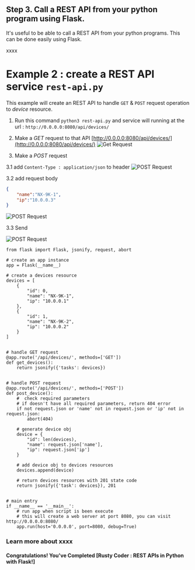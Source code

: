 ## Step 3. Call a REST API from your python program using Flask.

It's useful to be able to call a REST API from your python programs. This can be done easily using Flask.

xxxx

# Example 2 : create a REST API service `rest-api.py`

This example will create an REST API to handle `GET` & `POST` request operation to *device* resource.

1. Run this command `python3 rest-api.py` and service will running at the url : `http://0.0.0.0:8080/api/devices/`

2. Make a *GET* request to that API [http://0.0.0.0:8080/api/devices/](http://0.0.0.0:8080/api/devices/)
    ![Get Request](doc/images/img-1.png)


3. Make a *POST* request

3.1 add `Content-Type : application/json` to header
![POST Request](doc/images/img-2.png)

3.2 add request body
```json
{
    "name":"NX-9K-1",
    "ip":"10.0.0.3"
}
```
![POST Request](doc/images/img-3.png)


3.3 Send

![POST Request](doc/images/img-4.png)


```# import functions from the flask library
from flask import Flask, jsonify, request, abort

# create an app instance
app = Flask(__name__)

# create a devices resource
devices = [
    {
        "id": 0,
        "name": "NX-9K-1",
        "ip": "10.0.0.1"
    },
    {
        "id": 1,
        "name": "NX-9K-2",
        "ip": "10.0.0.2"
    }
]


# handle GET request
@app.route('/api/devices/', methods=['GET'])
def get_devices():
    return jsonify({'tasks': devices})


# handle POST request
@app.route('/api/devices/', methods=['POST'])
def post_device():
    #  check required parameters
    # if doesn't have all required parameters, return 404 error
    if not request.json or 'name' not in request.json or 'ip' not in request.json:
        abort(404)

    # generate device obj
    device = {
        "id": len(devices),
        "name": request.json['name'],
        "ip": request.json['ip']
    }

    # add device obj to devices resources
    devices.append(device)

    # return devices resources with 201 state code
    return jsonify({'task': devices}), 201


# main entry
if __name__ == '__main__':
    # run app when script is been execute
    # this will create a web server at port 8080, you can visit http://0.0.0.0:8080/
    app.run(host='0.0.0.0', port=8080, debug=True)
```

### Learn more about xxxx

#### Congratulations! You've Completed [Rusty Coder : REST APIs in Python with Flask!]
